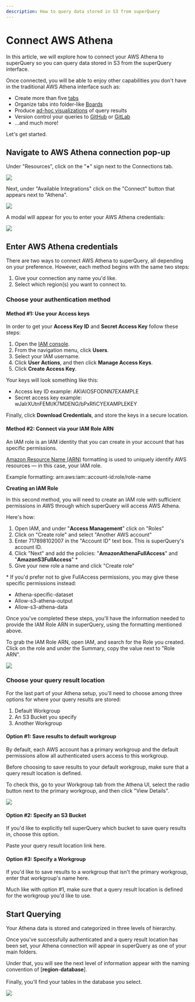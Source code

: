 ```yaml
---
description: How to query data stored in S3 from superQuery
---
```


# Connect AWS Athena

In this article, we will explore how to connect your AWS Athena to superQuery so you can query data stored in S3 from the superQuery interface.

Once connected, you will be able to enjoy other capabilities you don't have in the traditional AWS Athena interface such as:

* Create more than five [tabs](../superquery-editor/query-tabs.md)
* Organize tabs into folder-like [Boards](../superquery-editor/organizing-queries.md)
* Produce [ad-hoc visualizations](../superquery-editor/charts.md) of query results
* Version control your queries to [GitHub](../git-integrations/connect-github.md) or [GitLab](../git-integrations/connect-gitlab.md)
* &hellip;and much more!

Let's get started.

## Navigate to AWS Athena connection pop-up

Under "Resources", click on the "**+**" sign next to the Connections tab.

<!-- markdownlint-disable-next-line -->
![](<../.gitbook/assets/image (59).png>)

Next, under "Available Integrations" click on the "Connect" button that appears next to "Athena".

<!-- markdownlint-disable-next-line -->
![](<../.gitbook/assets/image (58).png>)

A modal will appear for you to enter your AWS Athena credentials:

<!-- markdownlint-disable-next-line -->
![](<../.gitbook/assets/image (60).png>)

## Enter AWS Athena credentials

There are two ways to connect AWS Athena to superQuery, all depending on your preference. However, each method begins with the same two steps:

1. Give your connection any name you'd like.
2. Select which region(s) you want to connect to.

### Choose your authentication method

#### Method #1: Use your Access keys

In order to get your **Access Key ID** and **Secret Access Key** follow these steps:

1. Open the [IAM console](https://console.aws.amazon.com/iam/home?#home).
2. From the navigation menu, click **Users**.
3. Select your IAM username.
4. Click **User Actions**, and then click **Manage Access Keys**.
5. Click **Create Access Key**.

Your keys will look something like this:

* Access key ID example: AKIAIOSFODNN7EXAMPLE
* Secret access key example: wJalrXUtnFEMI/K7MDENG/bPxRfiCYEXAMPLEKEY

Finally, click **Download Credentials**, and store the keys in a secure location.

#### Method #2: Connect via your IAM Role ARN

An IAM role is an IAM identity that you can create in your account that has specific permissions.

[Amazon Resource Name (ARN)](https://docs.aws.amazon.com/IAM/latest/UserGuide/reference\_identifiers.html#identifiers-arns) formatting is used to uniquely identify AWS resources &mdash; in this case, your IAM role.

Example formatting: arn:aws:iam::account-id:role/role-name

**Creating an IAM Role**

In this second method, you will need to create an IAM role with sufficient permissions in AWS through which superQuery will access AWS Athena.

Here's how:

1. Open IAM, and under "**Access Management**" click on "Roles"
2. Click on "Create role" and select "Another AWS account"
3. Enter 717898102007 in the "Account ID" text box. This is superQuery's account ID.
4. Click "Next" and add the policies: "**AmazonAthenaFullAccess**" and "**AmazonS3FullAccess**" \*
5. Give your new role a name and click "Create role"

\* If you'd prefer not to give FullAccess permissions, you may give these specific permissions instead:

* Athena-specific-dataset
* Allow-s3-athena-output
* Allow-s3-athena-data

Once you've completed these steps, you'll have the information needed to provide the IAM Role ARN in superQuery, using the formatting mentioned above.

To grab the IAM Role ARN, open IAM, and search for the Role you created. Click on the role and under the Summary, copy the value next to "Role ARN".

<!-- markdownlint-disable-next-line -->
![](<../.gitbook/assets/image (61).png>)

### Choose your query result location

For the last part of your Athena setup, you'll need to choose among three options for where your query results are stored:

1. Default Workgroup
2. An S3 Bucket you specify
3. Another Workgroup

#### Option #1: Save results to default workgroup

By default, each AWS account has a primary workgroup and the default permissions allow all authenticated users access to this workgroup.

Before choosing to save results to your default workgroup, make sure that a query result location is defined.

To check this, go to your Workgroup tab from the Athena UI, select the radio button next to the primary workgroup, and then click "View Details".

<!-- markdownlint-disable-next-line -->
![](<../.gitbook/assets/image (62).png>)

#### Option #2: Specify an S3 Bucket

If you'd like to explicitly tell superQuery which bucket to save query results in, choose this option.

Paste your query result location link here.

#### Option #3: Specify a Workgroup

If you'd like to save results to a workgroup that isn't the primary workgroup, enter that workgroup's name here.

Much like with option #1, make sure that a query result location is defined for the workgroup you'd like to use.

## Start Querying

Your Athena data is stored and categorized in three levels of hierarchy.

Once you've successfully authenticated and a query result location has been set, your Athena connection will appear in superQuery as one of your main folders.

Under that, you will see the next level of information appear with the naming convention of \[**region**-**database**].\
\
Finally, you'll find your tables in the database you select.

<!-- markdownlint-disable-next-line -->
![](<../.gitbook/assets/image (63).png>)
